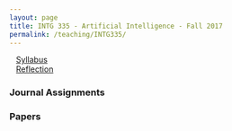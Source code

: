 ```yaml
---
layout: page
title: INTG 335 - Artificial Intelligence - Fall 2017
permalink: /teaching/INTG335/
---
```


&nbsp;&nbsp;&nbsp;[Syllabus](/teaching/INTG335/intg335-sylabus.pdf)  
&nbsp;&nbsp;&nbsp;[Reflection](/teaching/INTG335/intg335-reflection.pdf)  


### Journal Assignments  


### Papers  
